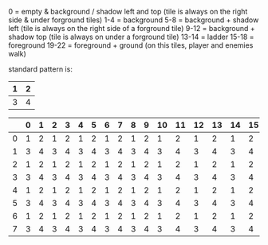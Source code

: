  0 = empty & background / shadow left and top (tile is always on the right side & under forground tiles)
 1-4 = background 
 5-8 = background + shadow left (tile is always on the right side of a forground tile)
 9-12 = background + shadow top (tile is always on under a forground tile)
 13-14 = ladder
 15-18 = foreground
 19-22 = foreground + ground (on this tiles, player and enemies walk)

standard pattern is:

| 1 | 2 |
|---|---|
| 3 | 4 |


|   | 0 | 1 | 2 | 3 | 4 | 5 | 6 | 7 | 8 | 9 | 10| 11| 12| 13| 14| 15|
|---|---|---|---|---|---|---|---|---|---|---|---|---|---|---|---|---|
| 0 | 1 | 2 | 1 | 2 | 1 | 2 | 1 | 2 | 1 | 2 | 1 | 2 | 1 | 2 | 1 | 2 |
| 1 | 3 | 4 | 3 | 4 | 3 | 4 | 3 | 4 | 3 | 4 | 3 | 4 | 3 | 4 | 3 | 4 |
| 2 | 1 | 2 | 1 | 2 | 1 | 2 | 1 | 2 | 1 | 2 | 1 | 2 | 1 | 2 | 1 | 2 |
| 3 | 3 | 4 | 3 | 4 | 3 | 4 | 3 | 4 | 3 | 4 | 3 | 4 | 3 | 4 | 3 | 4 |
| 4 | 1 | 2 | 1 | 2 | 1 | 2 | 1 | 2 | 1 | 2 | 1 | 2 | 1 | 2 | 1 | 2 |
| 5 | 3 | 4 | 3 | 4 | 3 | 4 | 3 | 4 | 3 | 4 | 3 | 4 | 3 | 4 | 3 | 4 |
| 6 | 1 | 2 | 1 | 2 | 1 | 2 | 1 | 2 | 1 | 2 | 1 | 2 | 1 | 2 | 1 | 2 |
| 7 | 3 | 4 | 3 | 4 | 3 | 4 | 3 | 4 | 3 | 4 | 3 | 4 | 3 | 4 | 3 | 4 |
